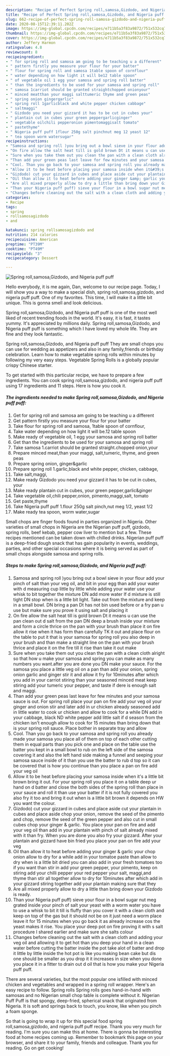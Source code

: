 ```yaml
---
description: "Recipe of Perfect Spring roll,samosa,Gizdodo, and Nigeria puff puff"
title: "Recipe of Perfect Spring roll,samosa,Gizdodo, and Nigeria puff puff"
slug: 662-recipe-of-perfect-spring-roll-samosa-gizdodo-and-nigeria-puff-puff
date: 2020-08-15T12:39:11.202Z
image: https://img-global.cpcdn.com/recipes/e711b5a3f83a9872/751x532cq70/spring-rollsamosagizdodo-and-nigeria-puff-puff-recipe-main-photo.jpg
thumbnail: https://img-global.cpcdn.com/recipes/e711b5a3f83a9872/751x532cq70/spring-rollsamosagizdodo-and-nigeria-puff-puff-recipe-main-photo.jpg
cover: https://img-global.cpcdn.com/recipes/e711b5a3f83a9872/751x532cq70/spring-rollsamosagizdodo-and-nigeria-puff-puff-recipe-main-photo.jpg
author: Jeffery Harmon
ratingvalue: 4.8
reviewcount: 8
recipeingredient:
- " for spring roll and samosa am going to be teaching u a different"
- " pattern firstly you measure your flour for your batter"
- " flour for spring roll and samosa 1table spoon of cornflour"
- " water depending on how light it will be12 table spoon"
- " of vegetable oil 1 egg your samosa and spring roll batter"
- " than the ingredients to be used for your samosa and spring roll"
- " samosa 1carriot should be granted straightchopped onionyour"
- " minced meatthan your maggi salttumeric thyme and green peas"
- " spring onion gingergarlic"
- " spring roll 1garlicblack and white pepper chicken cabbage"
- " saltmaggi"
- " Gizdodo you need your gizzard it has to be cut in cubes your"
- " plantain cut in cubes your green peppergarlicginger"
- " vegetable oilchili pepperonion pimentomaggisalt tomato"
- " pastethyme"
- " Nigeria puff puff 1flour 250g salt pinchnut meg 12 yeast 12"
- " tea spoon worm watersugar"
recipeinstructions:
- "Samosa and spring roll )you bring out a bowl sieve in your flour add your pinch of salt than your veg oil, and bit in your egg than add your water with d measuring cup little by little while adding your water use your whisk to bit together the mixture DN add more water If d mixture is still tight DN stop when is a little bit light. Take out from the mixture and keep in a small bowl. DN bring a pan Dt has not bin used before or a fry pan u use but make sure you prove it using salt and placing it"
- "On fire allow the salt heat till is gold brown Dt it means u can use the pan clean out d salt from the pan DN deep a brush inside your mixture and form a circle thrice on the pan with your brush than place it on fire allow it rise when it has form than carefully TK it out and place flour on the table to put it that is your samosa for spring roll you also deep in your brush and than make a straight line on the pan with your brush thrice and place it on the fire till it rise than take it out make"
- "Sure when you take them out you clean the pan with a clean cloth alright so that how u make your samosa and spring you can make as many numbers you want.after you are done you DN make your sauce. For the samosa you place a little veg oil on a pan than add your onion, spring onion garlic and ginger stir it and allow it fry for 10minutes after which you add in your carriot stiring than your seasoned minced meat keep stiring add your tumeric your pepper, and taste if dere is enough salt and maggi."
- "Than add your green peas last leave for few minutes and your samosa sauce is out. For spring roll place your pan on fire add your veg oil your ginger and onion stir and later add in ur chicken already seasoned add in little water to cook ur chicken and allow to cook for a while DN add in your cabbage, black ND white pepper add little salt if d season from the chicken isn&#39;t enough allow to cook for 15 minutes than bring down that is your spring roll sauce. Place bother in separate tray and allow"
- "Cool. Than you go back to your samosa and spring roll you already made your samosa you place all of them on top of each other cutting them in equal parts than you pick one and place on the table use the batter you kept in a small bowl to rub on the left side of the samosa covering it and also the left hand side making a funnel and seeping your samosa sauce inside of it than you use the batter to rub d top so it can be covered that is how you continue than you place a pan on fire add your veg oil"
- "Allow it to be heat before placing your samosa inside when it&#39;s a little bit brown bring it out. For your spring roll you place it on a table deep ur hand on d batter and close the both sides of the spring roll than place in your sauce and roll it than use your batter if it is not fully covered you also fry it too and bring it out when is a little bit brown it depends on HW you want the colour."
- "Gizdodo) cut your gizzard in cubes and place aside cut your plantain in cubes and place aside chop your onion, remove the seed of the pimento and chop, remove the seed of the green pepper and also cut in small cubes chop your ginger &amp; garlic. You place your pan on fire and add your veg oil than add in your plantain with pinch of salt already mixed with it than fry. When you are done you also fry your gizzard. After your plantain and gizzard have bin fried you place your pan on fire add your veg"
- "Oil than allow it to heat before adding your ginger &amp; garlic your chop onion allow to dry for a while add in your tomatoe paste than allow to dry when is a little bit dried you can also add in your fresh tomatoes too if you want than stir in add your green pepper, your pimento, keep on stiring add your chilli pepper your red pepper your salt, maggi,and thyme than stir all together allow to dry for 10minutes after which add in your gizzard stiring together add your plantain making sure that they"
- "Are all mixed properly allow to dry a little than bring down your Gizdodo is ready."
- "Than your Nigeria puff puff) sieve your flour in a bowl sugar nut meg grated inside your pinch of salt your yeast with a worm water you have to use a whisk to bit it till is fluffy than you cover it with a clean cloth and keep on top of the gas but it should not be on it just need a worm place leave it for 15 minutes when you go back it as already increase cos the yeast makes it rise. You place your deep pot on fire proving it with s salt procedure I shared earlier and make sure she salts colour"
- "Changes before cleaning out the salt with a clean cloth and adding your veg oil and allowing it to get hot than you deep your hand in a clean water before cutting the batter inside the pot take alot of batter and drop it little by little inside the hot pot is like you making bean cake but dis one should be smaller as you drop it it increases in size when you done you place it in a fitter to drain out d oil that is how you make your Nigeria puff puff."
categories:
- Recipe
tags:
- spring
- rollsamosagizdodo
- and

katakunci: spring rollsamosagizdodo and 
nutrition: 214 calories
recipecuisine: American
preptime: "PT39M"
cooktime: "PT49M"
recipeyield: "3"
recipecategory: Dessert

---
```



![Spring roll,samosa,Gizdodo, and Nigeria puff puff](https://img-global.cpcdn.com/recipes/e711b5a3f83a9872/751x532cq70/spring-rollsamosagizdodo-and-nigeria-puff-puff-recipe-main-photo.jpg)

Hello everybody, it is me again, Dan, welcome to our recipe page. Today, I will show you a way to make a special dish, spring roll,samosa,gizdodo, and nigeria puff puff. One of my favorites. This time, I will make it a little bit unique. This is gonna smell and look delicious.

Spring roll,samosa,Gizdodo, and Nigeria puff puff is one of the most well liked of recent trending foods in the world. It's easy, it is fast, it tastes yummy. It's appreciated by millions daily. Spring roll,samosa,Gizdodo, and Nigeria puff puff is something which I have loved my whole life. They are fine and they look fantastic.

Spring roll,samosa,Gizdodo, and Nigeria puff puff They are small chops you can use for wedding as appetizers and also in any family,friends or birthday celebration. Learn how to make vegetable spring rolls within minutes by following my very easy steps. Vegetable Spring Rolls is a globally popular crispy Chinese starter.


To get started with this particular recipe, we have to prepare a few ingredients. You can cook spring roll,samosa,gizdodo, and nigeria puff puff using 17 ingredients and 11 steps. Here is how you cook it.

<!--inarticleads1-->

##### The ingredients needed to make Spring roll,samosa,Gizdodo, and Nigeria puff puff:

1. Get  for spring roll and samosa am going to be teaching u a different
1. Get  pattern firstly you measure your flour for your batter
1. Take  flour for spring roll and samosa, 1table spoon of cornflour,
1. Take  water depending on how light it will be.12 table spoon
1. Make ready  of vegetable oil, 1 egg your samosa and spring roll batter
1. Get  than the ingredients to be used for your samosa and spring roll
1. Take  samosa 1.carriot should be granted straight.chopped onion,your
1. Prepare  minced meat,than your maggi, salt,tumeric, thyme, and green peas
1. Prepare  spring onion, ginger&amp;garlic
1. Prepare  spring roll 1.garlic,black and white pepper, chicken, cabbage,
1. Take  salt,maggi,
1. Make ready  Gizdodo you need your gizzard it has to be cut in cubes, your
1. Make ready  plantain cut in cubes, your green pepper,garlic&amp;ginger
1. Take  vegetable oil,chili pepper,onion, pimento,maggi,salt, tomato
1. Get  paste,thyme
1. Take  Nigeria puff puff 1.flour 250g salt pinch,nut meg 1/2, yeast 1/2
1. Make ready  tea spoon, worm water,sugar


Small chops are finger foods found in parties organized in Nigeria. Other varieties of small chops in Nigeria are the Nigerian puff puff, gizdodo, spring rolls, beef kebab, pepper cow liver to mention but a few. These recipes mentioned can be taken down with chilled drinks. Nigerian puff puff is a deep-fried dough snack that has gain popularity in events, weddings, parties, and other special occasions where it is being served as part of small chops alongside samosa and spring rolls. 

<!--inarticleads2-->

##### Steps to make Spring roll,samosa,Gizdodo, and Nigeria puff puff:

1. Samosa and spring roll )you bring out a bowl sieve in your flour add your pinch of salt than your veg oil, and bit in your egg than add your water with d measuring cup little by little while adding your water use your whisk to bit together the mixture DN add more water If d mixture is still tight DN stop when is a little bit light. Take out from the mixture and keep in a small bowl. DN bring a pan Dt has not bin used before or a fry pan u use but make sure you prove it using salt and placing it
1. On fire allow the salt heat till is gold brown Dt it means u can use the pan clean out d salt from the pan DN deep a brush inside your mixture and form a circle thrice on the pan with your brush than place it on fire allow it rise when it has form than carefully TK it out and place flour on the table to put it that is your samosa for spring roll you also deep in your brush and than make a straight line on the pan with your brush thrice and place it on the fire till it rise than take it out make
1. Sure when you take them out you clean the pan with a clean cloth alright so that how u make your samosa and spring you can make as many numbers you want.after you are done you DN make your sauce. For the samosa you place a little veg oil on a pan than add your onion, spring onion garlic and ginger stir it and allow it fry for 10minutes after which you add in your carriot stiring than your seasoned minced meat keep stiring add your tumeric your pepper, and taste if dere is enough salt and maggi.
1. Than add your green peas last leave for few minutes and your samosa sauce is out. For spring roll place your pan on fire add your veg oil your ginger and onion stir and later add in ur chicken already seasoned add in little water to cook ur chicken and allow to cook for a while DN add in your cabbage, black ND white pepper add little salt if d season from the chicken isn&#39;t enough allow to cook for 15 minutes than bring down that is your spring roll sauce. Place bother in separate tray and allow
1. Cool. Than you go back to your samosa and spring roll you already made your samosa you place all of them on top of each other cutting them in equal parts than you pick one and place on the table use the batter you kept in a small bowl to rub on the left side of the samosa covering it and also the left hand side making a funnel and seeping your samosa sauce inside of it than you use the batter to rub d top so it can be covered that is how you continue than you place a pan on fire add your veg oil
1. Allow it to be heat before placing your samosa inside when it&#39;s a little bit brown bring it out. For your spring roll you place it on a table deep ur hand on d batter and close the both sides of the spring roll than place in your sauce and roll it than use your batter if it is not fully covered you also fry it too and bring it out when is a little bit brown it depends on HW you want the colour.
1. Gizdodo) cut your gizzard in cubes and place aside cut your plantain in cubes and place aside chop your onion, remove the seed of the pimento and chop, remove the seed of the green pepper and also cut in small cubes chop your ginger &amp; garlic. You place your pan on fire and add your veg oil than add in your plantain with pinch of salt already mixed with it than fry. When you are done you also fry your gizzard. After your plantain and gizzard have bin fried you place your pan on fire add your veg
1. Oil than allow it to heat before adding your ginger &amp; garlic your chop onion allow to dry for a while add in your tomatoe paste than allow to dry when is a little bit dried you can also add in your fresh tomatoes too if you want than stir in add your green pepper, your pimento, keep on stiring add your chilli pepper your red pepper your salt, maggi,and thyme than stir all together allow to dry for 10minutes after which add in your gizzard stiring together add your plantain making sure that they
1. Are all mixed properly allow to dry a little than bring down your Gizdodo is ready.
1. Than your Nigeria puff puff) sieve your flour in a bowl sugar nut meg grated inside your pinch of salt your yeast with a worm water you have to use a whisk to bit it till is fluffy than you cover it with a clean cloth and keep on top of the gas but it should not be on it just need a worm place leave it for 15 minutes when you go back it as already increase cos the yeast makes it rise. You place your deep pot on fire proving it with s salt procedure I shared earlier and make sure she salts colour
1. Changes before cleaning out the salt with a clean cloth and adding your veg oil and allowing it to get hot than you deep your hand in a clean water before cutting the batter inside the pot take alot of batter and drop it little by little inside the hot pot is like you making bean cake but dis one should be smaller as you drop it it increases in size when you done you place it in a fitter to drain out d oil that is how you make your Nigeria puff puff.


There are several varieties, but the most popular one isfilled with minced chicken and vegetables and wrapped in a spring roll wrapper. Here&#39;s an easy recipe to follow. Spring rolls Spring rolls goes hand-in-hand with samosas and no Nigerian small chop table is complete without it. Nigerian Puff Puff is that spongy, deep-fried, spherical snack that originated from Nigeria. It is soft and springs back to touch, you know, like when you pinch a foam sponge. 

So that is going to wrap it up for this special food spring roll,samosa,gizdodo, and nigeria puff puff recipe. Thank you very much for reading. I'm sure you can make this at home. There is gonna be interesting food at home recipes coming up. Remember to bookmark this page on your browser, and share it to your family, friends and colleague. Thank you for reading. Go on get cooking!
